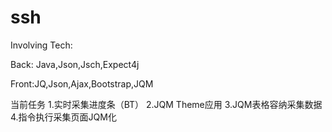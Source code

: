 ssh
===
Involving Tech:

Back:
Java,Json,Jsch,Expect4j

Front:JQ,Json,Ajax,Bootstrap,JQM



当前任务
1.实时采集进度条（BT）
2.JQM Theme应用
3.JQM表格容纳采集数据
4.指令执行采集页面JQM化
